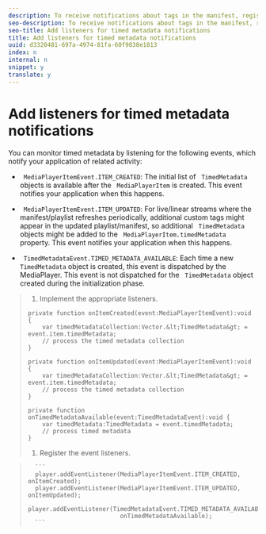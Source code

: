 ```yaml
---
description: To receive notifications about tags in the manifest, register the appropriate event listener(s).
seo-description: To receive notifications about tags in the manifest, register the appropriate event listener(s).
seo-title: Add listeners for timed metadata notifications
title: Add listeners for timed metadata notifications
uuid: d3320481-697a-4974-81fa-60f9838e1813
index: n
internal: n
snippet: y
translate: y
---
```


# Add listeners for timed metadata notifications

You can monitor timed metadata by listening for the following events, which notify your application of related activity: 
* ` MediaPlayerItemEvent.ITEM_CREATED`: The initial list of ` TimedMetadata` objects is available after the ` MediaPlayerItem` is created. This event notifies your application when this happens.

* ` MediaPlayerItemEvent.ITEM_UPDATED`: For live/linear streams where the manifest/playlist refreshes periodically, additional custom tags might appear in the updated playlist/manifest, so additional ` TimedMetadata` objects might be added to the ` MediaPlayerItem.timedMetadata` property. This event notifies your application when this happens.

* ` TimedMetadataEvent.TIMED_METADATA_AVAILABLE`: Each time a new ` TimedMetadata` object is created, this event is dispatched by the MediaPlayer. This event is not dispatched for the ` TimedMetadata` object created during the initialization phase. 



>1. Implement the appropriate listeners.
>
>   ```
>   private function onItemCreated(event:MediaPlayerItemEvent):void { 
>       var timedMetadataCollection:Vector.&lt;TimedMetadata&gt; = event.item.timedMetadata; 
>       // process the timed metadata collection 
>   } 
>         
>   private function onItemUpdated(event:MediaPlayerItemEvent):void { 
>       var timedMetadataCollection:Vector.&lt;TimedMetadata&gt; = event.item.timedMetadata; 
>       // process the timed metadata collection 
>   } 
>         
>   private function onTimedMetadataAvailable(event:TimedMetadataEvent):void { 
>       var timedMetadata:TimedMetadata = event.timedMetadata; 
>       // process timed metadata 
>   }
>   ```
>
>1. Register the event listeners.

>    
>       ```
>       player.addEventListener(MediaPlayerItemEvent.ITEM_CREATED, onItemCreated); 
>       player.addEventListener(MediaPlayerItemEvent.ITEM_UPDATED, onItemUpdated); 
>       player.addEventListener(TimedMetadataEvent.TIMED_METADATA_AVAILABLE,  
>                               onTimedMetadataAvailable);
>       ```
